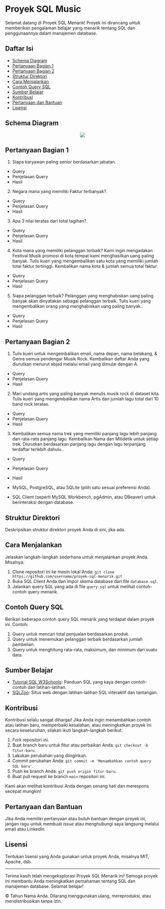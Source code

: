 # Proyek SQL Music

Selamat datang di Proyek SQL Menarik! Proyek ini dirancang untuk memberikan pengalaman belajar yang menarik tentang SQL dan penggunaannya dalam manajemen database.

## Daftar Isi

- [Schema Diagram](#schema-diagram)
- [Pertanyaan Bagian 1](#pertanyaan-bagian-1)
- [Pertanyaan Bagian 2](#pertanyaan-bagian-2)
- [Struktur Direktori](#struktur-direktori)
- [Cara Menjalankan](#cara-menjalankan)
- [Contoh Query SQL](#contoh-query-sql)
- [Sumber Belajar](#sumber-belajar)
- [Kontribusi](#kontribusi)
- [Pertanyaan dan Bantuan](#pertanyaan-dan-bantuan)
- [Lisensi](#lisensi)

## Schema Diagram

<!-- Project Header -->
<div align="center">
  <img src="https://github.com/Royjihan21/Data_Gambar_SQL/blob/main/picture/Bagian_1_Q1.png">
</div>

## Pertanyaan Bagian 1

1. Siapa karyawan paling senior berdasarkan jabatan.
  - Query
  - Penjelasan Query
  - Hasil

2. Negara mana yang memiliki Faktur terbanyak?.
  - Query
  - Penjelasan Query
  - Hasil

3. Apa 3 nilai teratas dari total tagihan?.
  - Query
  - Penjelasan Query
  - Hasil

4. Kota mana yang memiliki pelanggan terbaik? Kami ingin mengadakan Festival Musik promosi di kota    tempat kami menghasilkan uang paling banyak. Tulis kueri yang mengembalikan satu kota yang         memiliki jumlah total faktur tertinggi. Kembalikan nama kota & jumlah semua total faktur.
  - Query
  - Penjelasan Query
  - Hasil

5. Siapa pelanggan terbaik? Pelanggan yang menghabiskan uang paling banyak akan dinyatakan sebagai    pelanggan terbaik. Tulis kueri yang mengembalikan orang yang menghabiskan uang paling banyak..
  - Query
  - Penjelasan Query
  - Hasil
    
## Pertanyaan Bagian 2

1. Tulis kueri untuk mengembalikan email, nama depan, nama belakang, & Genre semua pendengar Musik    Rock. Kembalikan daftar Anda yang diurutkan menurut abjad melalui email yang dimulai dengan A.
  - Query
  - Penjelasan Query
  - Hasil

2. Mari undang artis yang paling banyak menulis musik rock di dataset kita. Tulis kueri yang          mengembalikan nama Artis dan jumlah lagu total dari 10 band rock teratas.
  - Query
  - Penjelasan Query
  - Hasil

3. Kembalikan semua nama trek yang memiliki panjang lagu lebih panjang dari rata-rata panjang         lagu. Kembalikan Nama dan Milidetik untuk setiap trek. Diurutkan berdasarkan panjang lagu          dengan lagu terpanjang terdaftar terlebih dahulu..
  - Query
  - Penjelasan Query
  - Hasil
  
- MySQL, PostgreSQL, atau SQLite (pilih satu sesuai preferensi Anda).
- SQL Client (seperti MySQL Workbench, pgAdmin, atau DBeaver) untuk berinteraksi dengan database.

## Struktur Direktori

Deskripsikan struktur direktori proyek Anda di sini, jika ada.

## Cara Menjalankan

Jelaskan langkah-langkah sederhana untuk menjalankan proyek Anda. Misalnya:

1. Clone repositori ini ke mesin lokal Anda: `git clone https://github.com/username/proyek-sql-menarik.git`
2. Buka SQL Client Anda dan impor skema database dari file `database.sql`.
3. Jalankan query SQL yang ada di file `query.sql` untuk melihat contoh-contoh query menarik.

## Contoh Query SQL

Berikan beberapa contoh query SQL menarik yang terdapat dalam proyek ini. Contoh:

1. Query untuk mencari total penjualan berdasarkan produk.
2. Query untuk menemukan pelanggan terbaik berdasarkan jumlah pembelian.
3. Query untuk menghitung rata-rata, maksimum, dan minimum dari suatu data.

## Sumber Belajar

- [Tutorial SQL W3Schools](https://www.w3schools.com/sql/): Panduan SQL yang kaya dengan contoh-contoh dan latihan-latihan.
- [SQLZoo](https://sqlzoo.net/): Situs web dengan latihan-latihan SQL interaktif dan tantangan.

## Kontribusi

Kontribusi selalu sangat dihargai! Jika Anda ingin menambahkan contoh atau latihan baru, memperbaiki kesalahan, atau meningkatkan proyek ini secara keseluruhan, silakan ikuti langkah-langkah berikut:
1. Fork repositori ini.
2. Buat branch baru untuk fitur atau perbaikan Anda: `git checkout -b fitur-baru`.
3. Lakukan perubahan yang diinginkan.
4. Commit perubahan Anda: `git commit -m 'Menambahkan contoh query SQL baru'`.
5. Push ke branch Anda: `git push origin fitur-baru`.
6. Buat pull request ke branch `main` repositori ini.

Kami akan melihat kontribusi Anda dengan senang hati dan merespons secepat mungkin!

## Pertanyaan dan Bantuan

Jika Anda memiliki pertanyaan atau butuh bantuan dengan proyek ini, jangan ragu untuk membuat *issue* atau menghubungi saya langsung melalui email atau LinkedIn.

## Lisensi

Tentukan lisensi yang Anda gunakan untuk proyek Anda, misalnya MIT, Apache, dsb.

---
Terima kasih telah mengeksplorasi Proyek SQL Menarik ini! Semoga proyek ini membantu Anda meningkatkan pemahaman tentang SQL dan manajemen database. Selamat belajar!

© Tahun Nama Anda. Dilarang menggunakan ulang, mereproduksi, atau mendistribusikan tanpa izin.
